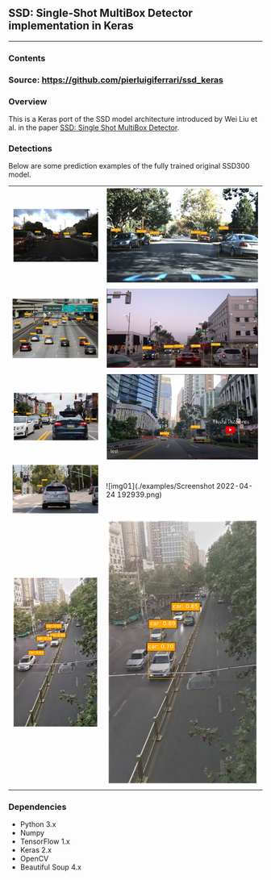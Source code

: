 ## SSD: Single-Shot MultiBox Detector implementation in Keras
---
### Contents
### Source: https://github.com/pierluigiferrari/ssd_keras


### Overview

This is a Keras port of the SSD model architecture introduced by Wei Liu et al. in the paper [SSD: Single Shot MultiBox Detector](https://arxiv.org/abs/1512.02325).

### Detections

Below are some prediction examples of the fully trained original SSD300 model.

| | |
|---|---|
| ![img01](./examples/1478020998721490820.jpg)| ![img01](./examples/1478021584075204499.jpg) |
| ![img01](./examples/a6.jpg) | ![img01](./examples/a3.jpg) |
| ![img01](./examples/a1.jpg) | ![img01](./examples/Capture.PNG) |
| ![img01](./examples/a7.jpeg) | ![img01](./examples/Screenshot 2022-04-24 192939.png) |
| ![img01](./examples/6.png) | ![img01](./examples/48.png) |
### Dependencies

* Python 3.x
* Numpy
* TensorFlow 1.x
* Keras 2.x
* OpenCV
* Beautiful Soup 4.x
